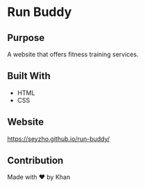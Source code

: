 # Run Buddy

## Purpose
A website that offers fitness training services.

## Built With
* HTML
* CSS

## Website
https://seyzho.github.io/run-buddy/

## Contribution
Made with ❤️ by Khan
